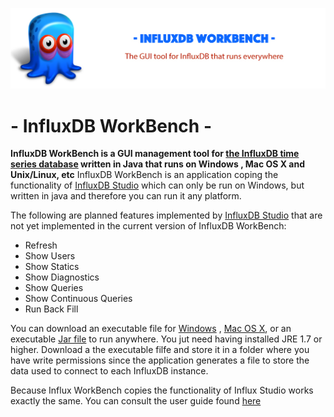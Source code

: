 ![influxDBWorkBench](doc/influxDBWorkBenchBanner.jpg?raw=true)
# - InfluxDB WorkBench - 

**InfluxDB WorkBench is a GUI management tool for [the InfluxDB time series database](https://www.influxdata.com/time-series-platform/influxdb/) 
written in Java that runs on Windows , Mac OS X and Unix/Linux, etc**
InfluxDB WorkBench is an application coping the functionality of [InfluxDB Studio](https://github.com/CymaticLabs/InfluxDBStudio) which can only 
be run on Windows, but written in java and therefore you can run it any platform.

The following are planned features implemented by [InfluxDB Studio](https://github.com/CymaticLabs/InfluxDBStudio) that are not yet implemented in 
the current version of InfluxDB WorkBench:

* Refresh
* Show Users
* Show Statics
* Show Diagnostics
* Show Queries
* Show Continuous Queries
* Run Back Fill

You can download an executable file for [Windows](https://github.com/JorgeMaker/InfluxDBWorkBench/releases/download/1.0/InfluxDBWorkBench.exe) ,  [Mac OS X](https://github.com/JorgeMaker/InfluxDBWorkBench/releases/download/1.0/InfluxDBWorkBench.app.zip), or an executable [Jar file](https://github.com/JorgeMaker/InfluxDBWorkBench/releases/download/1.0/influxDBWorkBench.jar) to run anywhere. You jut need having installed JRE 1.7 or higher. Download a the executable filfe and store it in a folder where you have  write permissions since the application generates a file to store the data used to connect to each InfluxDB instance.  

Because Influx WorkBench copies the functionality of Influx Studio works exactly the same. You can consult the user guide found [here](https://github.com/CymaticLabs/InfluxDBStudio/blob/master/README.md)
